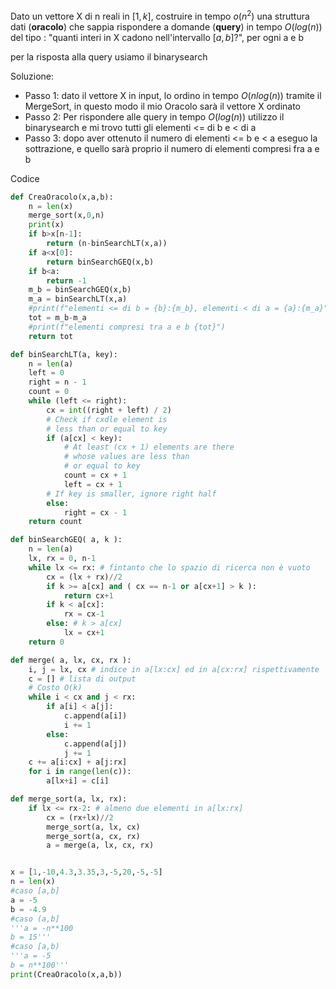 Dato un vettore X di n reali in $[1,k]$, costruire in tempo $o(n^2)$ una struttura dati (**oracolo**) che sappia rispondere a domande (**query**) in tempo $O(log(n))$ del tipo : "quanti interi in X cadono nell'intervallo $[a,b]$?", per ogni a e b

per la risposta alla query usiamo il binarysearch

Soluzione:

- Passo 1: dato il vettore X in input, lo ordino in tempo $O(nlog(n))$ tramite il MergeSort, in questo modo il mio Oracolo sarà il vettore X ordinato
- Passo 2: Per rispondere alle query in tempo $O(log(n))$ utilizzo il binarysearch e mi trovo tutti gli elementi <= di b e < di a
- Passo 3: dopo aver ottenuto il numero di elementi <= b e < a eseguo la sottrazione, e quello sarà proprio il numero di elementi compresi fra a e b

Codice
```python
def CreaOracolo(x,a,b):
    n = len(x)
    merge_sort(x,0,n)
    print(x)
    if b>x[n-1]:
        return (n-binSearchLT(x,a))
    if a<x[0]:
        return binSearchGEQ(x,b)
    if b<a:
        return -1
    m_b = binSearchGEQ(x,b)
    m_a = binSearchLT(x,a)
    #print(f"elementi <= di b = {b}:{m_b}, elementi < di a = {a}:{m_a}")
    tot = m_b-m_a
    #print(f"elementi compresi tra a e b {tot}")
    return tot

def binSearchLT(a, key):
    n = len(a)
    left = 0
    right = n - 1
    count = 0
    while (left <= right):
        cx = int((right + left) / 2)
        # Check if cxdle element is
        # less than or equal to key
        if (a[cx] < key):
            # At least (cx + 1) elements are there
            # whose values are less than
            # or equal to key
            count = cx + 1
            left = cx + 1
        # If key is smaller, ignore right half
        else:
            right = cx - 1
    return count

def binSearchGEQ( a, k ):
    n = len(a)
    lx, rx = 0, n-1
    while lx <= rx: # fintanto che lo spazio di ricerca non è vuoto
        cx = (lx + rx)//2
        if k >= a[cx] and ( cx == n-1 or a[cx+1] > k ):
            return cx+1
        if k < a[cx]:
            rx = cx-1
        else: # k > a[cx]
            lx = cx+1
    return 0

def merge( a, lx, cx, rx ):
    i, j = lx, cx # indice in a[lx:cx] ed in a[cx:rx] rispettivamente
    c = [] # lista di output
    # Costo O(k)
    while i < cx and j < rx:
        if a[i] < a[j]:
            c.append(a[i])
            i += 1
        else:
            c.append(a[j])
            j += 1
    c += a[i:cx] + a[j:rx]
    for i in range(len(c)):
        a[lx+i] = c[i]

def merge_sort(a, lx, rx):
    if lx <= rx-2: # almeno due elementi in a[lx:rx]
        cx = (rx+lx)//2
        merge_sort(a, lx, cx)
        merge_sort(a, cx, rx)
        a = merge(a, lx, cx, rx)


x = [1,-10,4.3,3.35,3,-5,20,-5,-5]
n = len(x)
#caso [a,b]
a = -5
b = -4.9
#caso (a,b]
'''a = -n**100
b = 15'''
#caso [a,b)
'''a = -5
b = n**100'''
print(CreaOracolo(x,a,b))
```
